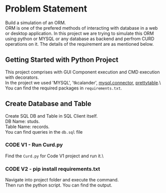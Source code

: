 # Problem Statement
Build a simulation of an ORM.\
ORM is one of the prefered methods of interacting with database in a web or desktop application. In this project we are trying to simulate this ORM using python or MYSQL or any database as backend and perfrom CURD operations on it. The details of the requirement are as mentioned below.
## Getting Started with Python Project
This project comprises with GUI Component execution and CMD execution with decorators.\
In the project we used 'MYSQL', 'tkcalander', [mysql.connector](https://pypi.org/project/mysql-connector-python/), [prettytable](https://pypi.org/project/prettytable/).\ 
You can find the required packages in `requirements.txt`.
## Create Database and Table

Create SQL DB and Table in SQL Client itself.\
DB Name: studs.\
Table Name: records.\
You can find queries in the `db.sql` file

### CODE V1 - Run Curd.py

Find the `Curd.py` for Code V1 project and run it.\

### CODE V2 - pip install requirements.txt

Navigate into project folder and execute the command.\
Then run the python script. You can find the output.



